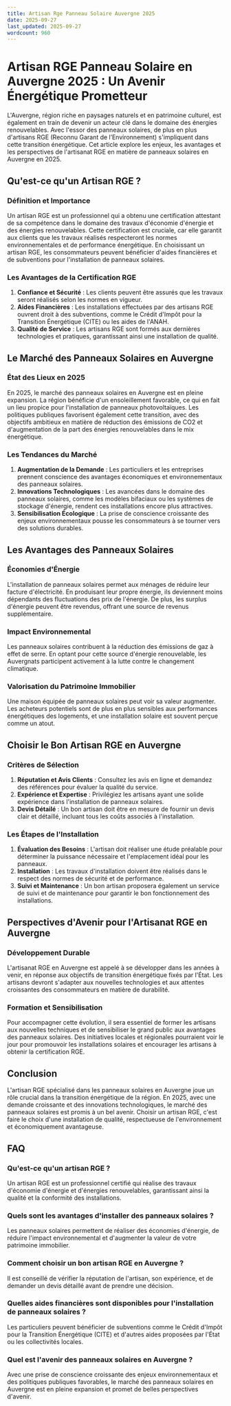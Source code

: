 ```yaml
---
title: Artisan Rge Panneau Solaire Auvergne 2025
date: 2025-09-27
last_updated: 2025-09-27
wordcount: 960
---
```


# Artisan RGE Panneau Solaire en Auvergne 2025 : Un Avenir Énergétique Prometteur

L'Auvergne, région riche en paysages naturels et en patrimoine culturel, est également en train de devenir un acteur clé dans le domaine des énergies renouvelables. Avec l'essor des panneaux solaires, de plus en plus d'artisans RGE (Reconnu Garant de l’Environnement) s'impliquent dans cette transition énergétique. Cet article explore les enjeux, les avantages et les perspectives de l'artisanat RGE en matière de panneaux solaires en Auvergne en 2025.

## Qu'est-ce qu'un Artisan RGE ?

### Définition et Importance

Un artisan RGE est un professionnel qui a obtenu une certification attestant de sa compétence dans le domaine des travaux d'économie d'énergie et des énergies renouvelables. Cette certification est cruciale, car elle garantit aux clients que les travaux réalisés respecteront les normes environnementales et de performance énergétique. En choisissant un artisan RGE, les consommateurs peuvent bénéficier d'aides financières et de subventions pour l'installation de panneaux solaires.

### Les Avantages de la Certification RGE

1. **Confiance et Sécurité** : Les clients peuvent être assurés que les travaux seront réalisés selon les normes en vigueur.
2. **Aides Financières** : Les installations effectuées par des artisans RGE ouvrent droit à des subventions, comme le Crédit d'Impôt pour la Transition Énergétique (CITE) ou les aides de l'ANAH.
3. **Qualité de Service** : Les artisans RGE sont formés aux dernières technologies et pratiques, garantissant ainsi une installation de qualité.

## Le Marché des Panneaux Solaires en Auvergne

### État des Lieux en 2025

En 2025, le marché des panneaux solaires en Auvergne est en pleine expansion. La région bénéficie d'un ensoleillement favorable, ce qui en fait un lieu propice pour l'installation de panneaux photovoltaïques. Les politiques publiques favorisent également cette transition, avec des objectifs ambitieux en matière de réduction des émissions de CO2 et d'augmentation de la part des énergies renouvelables dans le mix énergétique.

### Les Tendances du Marché

1. **Augmentation de la Demande** : Les particuliers et les entreprises prennent conscience des avantages économiques et environnementaux des panneaux solaires.
2. **Innovations Technologiques** : Les avancées dans le domaine des panneaux solaires, comme les modèles bifaciaux ou les systèmes de stockage d'énergie, rendent ces installations encore plus attractives.
3. **Sensibilisation Écologique** : La prise de conscience croissante des enjeux environnementaux pousse les consommateurs à se tourner vers des solutions durables.

## Les Avantages des Panneaux Solaires

### Économies d'Énergie

L'installation de panneaux solaires permet aux ménages de réduire leur facture d'électricité. En produisant leur propre énergie, ils deviennent moins dépendants des fluctuations des prix de l'énergie. De plus, les surplus d'énergie peuvent être revendus, offrant une source de revenus supplémentaire.

### Impact Environnemental

Les panneaux solaires contribuent à la réduction des émissions de gaz à effet de serre. En optant pour cette source d'énergie renouvelable, les Auvergnats participent activement à la lutte contre le changement climatique.

### Valorisation du Patrimoine Immobilier

Une maison équipée de panneaux solaires peut voir sa valeur augmenter. Les acheteurs potentiels sont de plus en plus sensibles aux performances énergétiques des logements, et une installation solaire est souvent perçue comme un atout.

## Choisir le Bon Artisan RGE en Auvergne

### Critères de Sélection

1. **Réputation et Avis Clients** : Consultez les avis en ligne et demandez des références pour évaluer la qualité du service.
2. **Expérience et Expertise** : Privilégiez les artisans ayant une solide expérience dans l'installation de panneaux solaires.
3. **Devis Détailé** : Un bon artisan doit être en mesure de fournir un devis clair et détaillé, incluant tous les coûts associés à l'installation.

### Les Étapes de l'Installation

1. **Évaluation des Besoins** : L'artisan doit réaliser une étude préalable pour déterminer la puissance nécessaire et l'emplacement idéal pour les panneaux.
2. **Installation** : Les travaux d'installation doivent être réalisés dans le respect des normes de sécurité et de performance.
3. **Suivi et Maintenance** : Un bon artisan proposera également un service de suivi et de maintenance pour garantir le bon fonctionnement des installations.

## Perspectives d'Avenir pour l'Artisanat RGE en Auvergne

### Développement Durable

L'artisanat RGE en Auvergne est appelé à se développer dans les années à venir, en réponse aux objectifs de transition énergétique fixés par l'État. Les artisans devront s'adapter aux nouvelles technologies et aux attentes croissantes des consommateurs en matière de durabilité.

### Formation et Sensibilisation

Pour accompagner cette évolution, il sera essentiel de former les artisans aux nouvelles techniques et de sensibiliser le grand public aux avantages des panneaux solaires. Des initiatives locales et régionales pourraient voir le jour pour promouvoir les installations solaires et encourager les artisans à obtenir la certification RGE.

## Conclusion

L'artisan RGE spécialisé dans les panneaux solaires en Auvergne joue un rôle crucial dans la transition énergétique de la région. En 2025, avec une demande croissante et des innovations technologiques, le marché des panneaux solaires est promis à un bel avenir. Choisir un artisan RGE, c'est faire le choix d'une installation de qualité, respectueuse de l'environnement et économiquement avantageuse.

## FAQ

### Qu'est-ce qu'un artisan RGE ?

Un artisan RGE est un professionnel certifié qui réalise des travaux d'économie d'énergie et d'énergies renouvelables, garantissant ainsi la qualité et la conformité des installations.

### Quels sont les avantages d'installer des panneaux solaires ?

Les panneaux solaires permettent de réaliser des économies d'énergie, de réduire l'impact environnemental et d'augmenter la valeur de votre patrimoine immobilier.

### Comment choisir un bon artisan RGE en Auvergne ?

Il est conseillé de vérifier la réputation de l'artisan, son expérience, et de demander un devis détaillé avant de prendre une décision.

### Quelles aides financières sont disponibles pour l'installation de panneaux solaires ?

Les particuliers peuvent bénéficier de subventions comme le Crédit d'Impôt pour la Transition Énergétique (CITE) et d'autres aides proposées par l'État ou les collectivités locales.

### Quel est l'avenir des panneaux solaires en Auvergne ?

Avec une prise de conscience croissante des enjeux environnementaux et des politiques publiques favorables, le marché des panneaux solaires en Auvergne est en pleine expansion et promet de belles perspectives d'avenir.